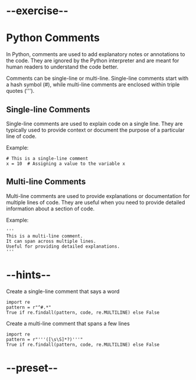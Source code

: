# --exercise--

# Python Comments

In Python, comments are used to add explanatory notes or annotations to the code. They are ignored by the Python interpreter and are meant for human readers to understand the code better.

Comments can be single-line or multi-line. Single-line comments start with a hash symbol (#), while multi-line comments are enclosed within triple quotes (''').

## Single-line Comments

Single-line comments are used to explain code on a single line. They are typically used to provide context or document the purpose of a particular line of code.

Example:

```
# This is a single-line comment
x = 10  # Assigning a value to the variable x
```

## Multi-line Comments

Multi-line comments are used to provide explanations or documentation for multiple lines of code. They are useful when you need to provide detailed information about a section of code.

Example:

```
'''
This is a multi-line comment.
It can span across multiple lines.
Useful for providing detailed explanations.
'''
```

# --hints--

Create a single-line comment that says a word

```
import re
pattern = r"^#.*"
True if re.findall(pattern, code, re.MULTILINE) else False
```

Create a multi-line comment that spans a few lines

```
import re
pattern = r"'''([\s\S]*?)'''"
True if re.findall(pattern, code, re.MULTILINE) else False
```

# --preset--

```

```